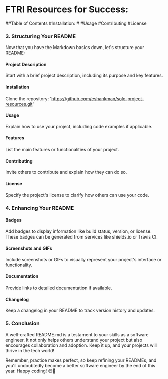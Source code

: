 # FTRI Resources for Success:

##Table of Contents
#Installation: #
#Usage
#Contributing
#License

### 3. Structuring Your README

Now that you have the Markdown basics down, let's structure your README:

#### Project Description

Start with a brief project description, including its purpose and key features.

#### Installation

Clone the repository:
'https://github.com/eshankman/solo-project-resources.git'

#### Usage

Explain how to use your project, including code examples if applicable.

#### Features

List the main features or functionalities of your project.

#### Contributing

Invite others to contribute and explain how they can do so.

#### License

Specify the project's license to clarify how others can use your code.

### 4. Enhancing Your README

#### Badges

Add badges to display information like build status, version, or license.
These badges can be generated from services like shields.io or Travis CI.

#### Screenshots and GIFs

Include screenshots or GIFs to visually represent your project's interface or
functionality.

#### Documentation

Provide links to detailed documentation if available.

#### Changelog

Keep a changelog in your README to track version history and updates.

### 5. Conclusion

A well-crafted README.md is a testament to your skills as a software engineer.
It not only helps others understand your project but also encourages collaboration and adoption.
Keep it up, and your projects will thrive in the tech world!

Remember, practice makes perfect, so keep refining your READMEs, and you'll undoubtedly
become a better software engineer by the end of this year. Happy coding! 😊🚀
